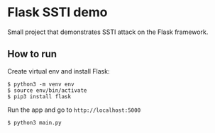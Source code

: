 # Flask SSTI demo
Small project that demonstrates SSTI attack on the Flask framework.

## How to run

Create virtual env and install Flask:
```
$ python3 -m venv env
$ source env/bin/activate
$ pip3 install flask
```

Run the app and go to ```http://localhost:5000```
```
$ python3 main.py
```